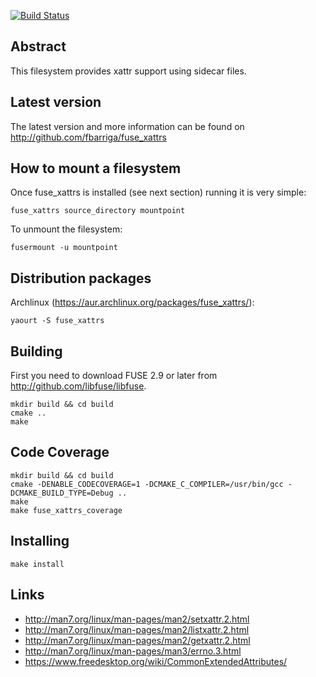 [![Build Status](https://travis-ci.org/fbarriga/fuse_xattrs.svg?branch=master)](https://travis-ci.org/fbarriga/fuse_xattrs)

## Abstract

This filesystem provides xattr support using sidecar files.

## Latest version

The latest version and more information can be found on
http://github.com/fbarriga/fuse_xattrs


## How to mount a filesystem

Once fuse_xattrs is installed (see next section) running it is very simple:

    fuse_xattrs source_directory mountpoint

To unmount the filesystem:

    fusermount -u mountpoint

## Distribution packages

Archlinux (https://aur.archlinux.org/packages/fuse_xattrs/):

    yaourt -S fuse_xattrs


## Building

First you need to download FUSE 2.9 or later from
http://github.com/libfuse/libfuse.

    mkdir build && cd build
    cmake ..
    make

## Code Coverage

    mkdir build && cd build
    cmake -DENABLE_CODECOVERAGE=1 -DCMAKE_C_COMPILER=/usr/bin/gcc -DCMAKE_BUILD_TYPE=Debug ..
    make
    make fuse_xattrs_coverage

## Installing

    make install

## Links

- http://man7.org/linux/man-pages/man2/setxattr.2.html
- http://man7.org/linux/man-pages/man2/listxattr.2.html
- http://man7.org/linux/man-pages/man2/getxattr.2.html
- http://man7.org/linux/man-pages/man3/errno.3.html
- https://www.freedesktop.org/wiki/CommonExtendedAttributes/
